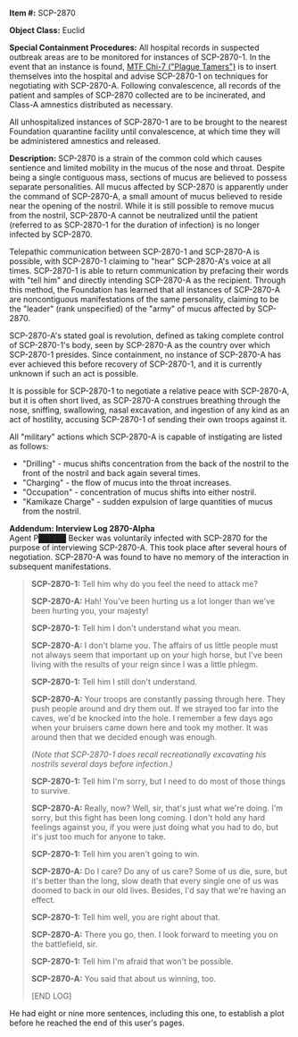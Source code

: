 **Item #:** SCP-2870

**Object Class:** Euclid

**Special Containment Procedures:** All hospital records in suspected outbreak areas are to be monitored for instances of SCP-2870-1. In the event that an instance is found, [MTF Chi-7 ("Plague Tamers")](http://www.scp-wiki.net/scp-2431) is to insert themselves into the hospital and advise SCP-2870-1 on techniques for negotiating with SCP-2870-A. Following convalescence, all records of the patient and samples of SCP-2870 collected are to be incinerated, and Class-A amnestics distributed as necessary.

All unhospitalized instances of SCP-2870-1 are to be brought to the nearest Foundation quarantine facility until convalescence, at which time they will be administered amnestics and released.

**Description:** SCP-2870 is a strain of the common cold which causes sentience and limited mobility in the mucus of the nose and throat. Despite being a single contiguous mass, sections of mucus are believed to possess separate personalities. All mucus affected by SCP-2870 is apparently under the command of SCP-2870-A, a small amount of mucus believed to reside near the opening of the nostril. While it is still possible to remove mucus from the nostril, SCP-2870-A cannot be neutralized until the patient (referred to as SCP-2870-1 for the duration of infection) is no longer infected by SCP-2870.

Telepathic communication between SCP-2870-1 and SCP-2870-A is possible, with SCP-2870-1 claiming to "hear" SCP-2870-A's voice at all times. SCP-2870-1 is able to return communication by prefacing their words with "tell him" and directly intending SCP-2870-A as the recipient. Through this method, the Foundation has learned that all instances of SCP-2870-A are noncontiguous manifestations of the same personality, claiming to be the "leader" (rank unspecified) of the "army" of mucus affected by SCP-2870.

SCP-2870-A's stated goal is revolution, defined as taking complete control of SCP-2870-1's body, seen by SCP-2870-A as the country over which SCP-2870-1 presides. Since containment, no instance of SCP-2870-A has ever achieved this before recovery of SCP-2870-1, and it is currently unknown if such an act is possible.

It is possible for SCP-2870-1 to negotiate a relative peace with SCP-2870-A, but it is often short lived, as SCP-2870-A construes breathing through the nose, sniffing, swallowing, nasal excavation, and ingestion of any kind as an act of hostility, accusing SCP-2870-1 of sending their own troops against it.

All "military" actions which SCP-2870-A is capable of instigating are listed as follows:

*   "Drilling" - mucus shifts concentration from the back of the nostril to the front of the nostril and back again several times.
*   "Charging" - the flow of mucus into the throat increases.
*   "Occupation" - concentration of mucus shifts into either nostril.
*   "Kamikaze Charge" - sudden expulsion of large quantities of mucus from the nostril.

**Addendum: Interview Log 2870-Alpha**  
Agent P█████ Becker was voluntarily infected with SCP-2870 for the purpose of interviewing SCP-2870-A. This took place after several hours of negotiation. SCP-2870-A was found to have no memory of the interaction in subsequent manifestations.

> **SCP-2870-1:** Tell him why do you feel the need to attack me?
> 
> **SCP-2870-A:** Hah! You've been hurting us a lot longer than we've been hurting you, your majesty!
> 
> **SCP-2870-1:** Tell him I don't understand what you mean.
> 
> **SCP-2870-A:** I don't blame you. The affairs of us little people must not always seem that important up on your high horse, but I've been living with the results of your reign since I was a little phlegm.
> 
> **SCP-2870-1:** Tell him I still don't understand.
> 
> **SCP-2870-A:** Your troops are constantly passing through here. They push people around and dry them out. If we strayed too far into the caves, we'd be knocked into the hole. I remember a few days ago when your bruisers came down here and took my mother. It was around then that we decided enough was enough.
> 
> _(Note that SCP-2870-1 does recall recreationally excavating his nostrils several days before infection.)_
> 
> **SCP-2870-1:** Tell him I'm sorry, but I need to do most of those things to survive.
> 
> **SCP-2870-A:** Really, now? Well, sir, that's just what we're doing. I'm sorry, but this fight has been long coming. I don't hold any hard feelings against you, if you were just doing what you had to do, but it's just too much for anyone to take.
> 
> **SCP-2870-1:** Tell him you aren't going to win.
> 
> **SCP-2870-A:** Do I care? Do any of us care? Some of us die, sure, but it's better than the long, slow death that every single one of us was doomed to back in our old lives. Besides, I'd say that we're having an effect.
> 
> **SCP-2870-1:** Tell him well, you are right about that.
> 
> **SCP-2870-A:** There you go, then. I look forward to meeting you on the battlefield, sir.
> 
> **SCP-2870-1:** Tell him I'm afraid that won't be possible.
> 
> **SCP-2870-A:** You said that about us winning, too.
> 
> \[END LOG\]

He had eight or nine more sentences, including this one, to establish a plot before he reached the end of this user's pages.